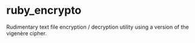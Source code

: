 # ruby_encrypto
Rudimentary text file encryption / decryption utility using a version of the vigenère cipher.
